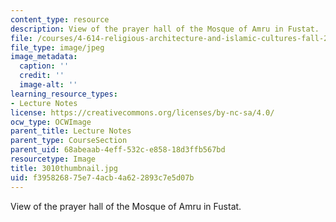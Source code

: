 ```yaml
---
content_type: resource
description: View of the prayer hall of the Mosque of Amru in Fustat.
file: /courses/4-614-religious-architecture-and-islamic-cultures-fall-2002/f395826875e74acb4a622893c7e5d07b_3010thumbnail.jpg
file_type: image/jpeg
image_metadata:
  caption: ''
  credit: ''
  image-alt: ''
learning_resource_types:
- Lecture Notes
license: https://creativecommons.org/licenses/by-nc-sa/4.0/
ocw_type: OCWImage
parent_title: Lecture Notes
parent_type: CourseSection
parent_uid: 68abeaab-4eff-532c-e858-18d3ffb567bd
resourcetype: Image
title: 3010thumbnail.jpg
uid: f3958268-75e7-4acb-4a62-2893c7e5d07b
---
```

View of the prayer hall of the Mosque of Amru in Fustat.